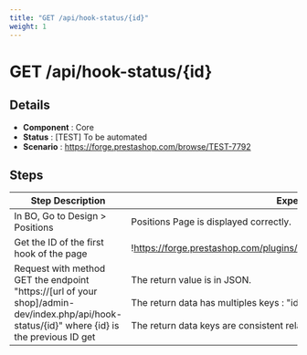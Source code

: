 ```yaml
---
title: "GET /api/hook-status/{id}"
weight: 1
---
```


# GET /api/hook-status/{id}
## Details
* **Component** : Core
* **Status** : [TEST] To be automated
* **Scenario** : https://forge.prestashop.com/browse/TEST-7792

## Steps
| Step Description | Expected result |
| ----- | ----- |
| In BO, Go to Design > Positions | Positions Page is displayed correctly. |
| Get the ID of the first hook of the page | !https://forge.prestashop.com/plugins/servlet/raven/attachment/1571/ID+hook.png|width=777,height=514! |
| Request with method GET the endpoint "https://[url of your shop]/admin-dev/index.php/api/hook-status/\{id}" where \{id} is the previous ID get | The return value is in JSON.<br><br>The return data has multiples keys : "id", "active"<br><br>The return data keys are consistent relative to BackOffice data. |
